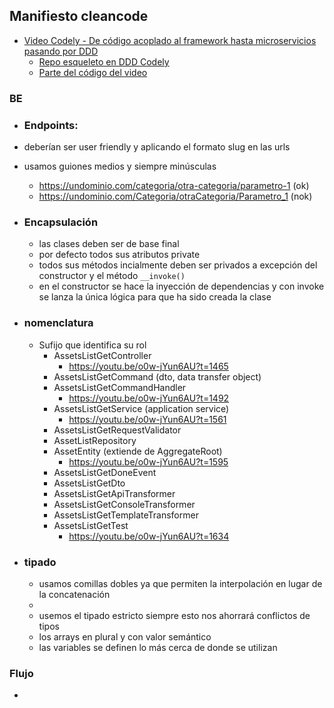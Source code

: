 ## Manifiesto cleancode

- [Video Codely - De código acoplado al framework hasta microservicios pasando por DDD](https://youtu.be/o0w-jYun6AU)
  - [Repo esqueleto en DDD Codely](https://github.com/CodelyTV/php-ddd-example/tree/main/src/Mooc/Courses)
  - [Parte del código del video](https://github.com/eacevedof/prj_phptests/tree/master/examples/eventsourcing)


### BE

- ### Endpoints:
- deberían ser user friendly y aplicando el formato slug en las urls
- usamos guiones medios y siempre minúsculas
  - https://undominio.com/categoria/otra-categoria/parametro-1 (ok)
  - https://undominio.com/Categoria/otraCategoria/Parametro_1 (nok)


- ### Encapsulación
  - las clases deben ser de base final
  - por defecto todos sus atributos private
  - todos sus métodos incialmente deben ser privados a excepción del constructor y el método `__invoke()`
  - en el constructor se hace la inyección de dependencias y con invoke se lanza la única lógica para que ha sido creada la clase
  

- ### nomenclatura
  - Sufijo que identifica su rol
    - AssetsListGetController
      - https://youtu.be/o0w-jYun6AU?t=1465
    - AssetsListGetCommand (dto, data transfer object)
    - AssetsListGetCommandHandler
      - https://youtu.be/o0w-jYun6AU?t=1492
    - AssetsListGetService (application service)
      - https://youtu.be/o0w-jYun6AU?t=1561 
    - AssetsListGetRequestValidator
    - AssetListRepository
    - AssetEntity (extiende de AggregateRoot)
      - https://youtu.be/o0w-jYun6AU?t=1595
    - AssetsListGetDoneEvent
    - AssetsListGetDto
    - AssetsListGetApiTransformer
    - AssetsListGetConsoleTransformer
    - AssetsListGetTemplateTransformer
    - AssetsListGetTest
      - https://youtu.be/o0w-jYun6AU?t=1634 

- ### tipado
  - usamos comillas dobles ya que permiten la interpolación en lugar de la concatenación
  - 
  - usemos el tipado estricto siempre esto nos ahorrará conflictos de tipos
  - los arrays en plural y con valor semántico
  - las variables se definen lo más cerca de donde se utilizan
    
### Flujo
- 